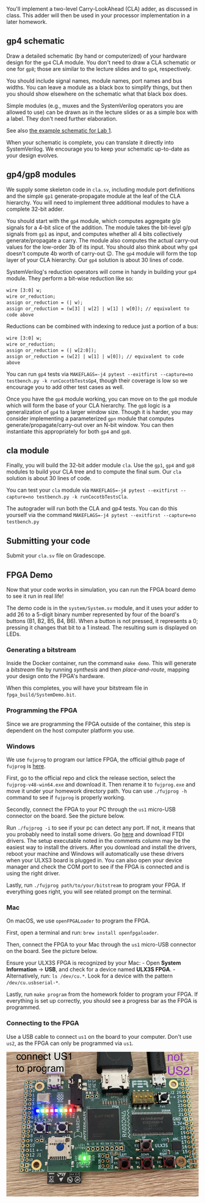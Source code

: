 You'll implement a two-level Carry-LookAhead (CLA) adder, as discussed in class. This adder will then be used in your processor implementation in a later homework.

## gp4 schematic

Draw a detailed schematic (by hand or computerized) of your hardware design for the `gp4` CLA module. You don't need to draw a CLA schematic or one for `gp8`; those are similar to the lecture slides and to `gp4`, respectively.

You should include signal names, module names, port names and bus widths. You can leave a module as a black box to simplify things, but then you should show elsewhere on the schematic what that black box does.

Simple modules (e.g., muxes and the SystemVerilog operators you are allowed to use) can be drawn as in the lecture slides or as a simple box with a label. They don't need further elaboration.

See also [the example schematic for Lab 1](../hw1-systemverilog/hw1-schematic.pdf).

When your schematic is complete, you can translate it directly into SystemVerilog. We encourage you to keep your schematic up-to-date as your design evolves.


## gp4/gp8 modules

We supply some skeleton code in `cla.sv`, including module port definitions and the simple `gp1` generate-propagate module at the leaf of the CLA hierarchy. You will need to implement three additional modules to have a complete 32-bit adder.

You should start with the `gp4` module, which computes aggregate g/p signals for a 4-bit slice of the addition. The module takes the bit-level g/p signals from `gp1` as input, and computes whether all 4 bits collectively generate/propagate a carry. The module also computes the actual carry-out values for the low-order 3b of its input. You should also think about why `gp4` doesn't compute 4b worth of carry-out 😉. The `gp4` module will form the top layer of your CLA hierarchy. Our `gp4` solution is about 30 lines of code.

SystemVerilog's reduction operators will come in handy in building your `gp4` module. They perform a bit-wise reduction like so:
```
wire [3:0] w;
wire or_reduction;
assign or_reduction = (| w);
assign or_reduction = (w[3] | w[2] | w[1] | w[0]); // equivalent to code above
```
Reductions can be combined with indexing to reduce just a portion of a bus:
```
wire [3:0] w;
wire or_reduction;
assign or_reduction = (| w[2:0]);
assign or_reduction = (w[2] | w[1] | w[0]); // equivalent to code above
```

You can run `gp4` tests via `MAKEFLAGS=-j4 pytest --exitfirst --capture=no testbench.py -k runCocotbTestsGp4`, though their coverage is low so we encourage you to add other test cases as well.

Once you have the `gp4` module working, you can move on to the `gp8` module which will form the base of your CLA hierarchy. The `gp8` logic is a generalization of `gp4` to a larger window size. Though it is harder, you may consider implementing a parameterized `gpn` module that computes generate/propagate/carry-out over an N-bit window. You can then instantiate this appropriately for both `gp4` and `gp8`.

## cla module

Finally, you will build the 32-bit adder module `cla`. Use the `gp1`, `gp4` and `gp8` modules to build your CLA tree and to compute the final sum. Our `cla` solution is about 30 lines of code.

You can test your `cla` module via `MAKEFLAGS=-j4 pytest --exitfirst --capture=no testbench.py -k runCocotbTestsCla`.

The autograder will run both the CLA and gp4 tests. You can do this yourself via the command `MAKEFLAGS=-j4 pytest --exitfirst --capture=no testbench.py`

## Submitting your code

Submit your `cla.sv` file on Gradescope.

## FPGA Demo

Now that your code works in simulation, you can run the FPGA board demo to see it run in real life!

The demo code is in the `system/System.sv` module, and it uses your adder to add 26 to a 5-digit binary number represented by four of the board's buttons (B1, B2, B5, B4, B6). When a button is not pressed, it represents a 0; pressing it changes that bit to a 1 instead. The resulting sum is displayed on LEDs.


### Generating a bitstream

Inside the Docker container, run the command `make demo`. This will generate a *bitstream* file by running *synthesis* and then *place-and-route*, mapping your design onto the FPGA's hardware.

When this completes, you will have your bitstream file in `fpga_build/SystemDemo.bit`.

### Programming the FPGA

Since we are programming the FPGA outside of the container, this step is dependent on the host computer platform you use.

### Windows

We use `fujprog` to program our lattice FPGA, the official github page of `fujprog` is [here](https://github.com/kost/fujprog). 

First, go to the official repo and click the release section, select the `fujprog-v48-win64.exe` and download it.
Then rename it to `fujprog.exe` and move it under your homework directory path.
You can use `./fujprog -h` command to see if `fujprog` is properly working.

Secondly, connect the FPGA to your PC through the `us1` micro-USB connector on the board. See the picture below.

Run `./fujprog -i` to see if your pc can detect any port. 
If not, it means that you probably need to install some drivers.
Go [here](https://ftdichip.com/drivers/d2xx-drivers/) and download FTDI drivers. The setup executable noted in the comments column may be the easiest way to install the drivers.
After you download and install the drivers, reboot your machine and Windows will automatically use these drivers when your ULXS3 board is plugged in.
You can also open your device manager and check the COM port to see if the FPGA is connected and is using the right driver.

Lastly, run `./fujprog path/to/your/bitstream` to program your FPGA. If everything goes right, you will see related prompt on the terminal.

### Mac

On macOS, we use `openFPGALoader` to program the FPGA.

First, open a terminal and run: `brew install openfpgaloader`. 

Then, connect the FPGA to your Mac through the `us1` micro-USB connector on the board. See the picture below.

Ensure your ULX3S FPGA is recognized by your Mac: - Open **System Information** → **USB**, and check for a device named **ULX3S FPGA**. - Alternatively, run: `ls /dev/cu.*`. Look for a device with the pattern `/dev/cu.usbserial-*`.

Lastly, run `make program` from the homework folder to program your FPGA. If everything is set up correctly, you should see a progress bar as the FPGA is programmed.


### Connecting to the FPGA

Use a USB cable to connect `us1` on the board to your computer. Don't use `us2`, as the FPGA can only be programmed via `us1`.

![](../images/ulx3s.png)

